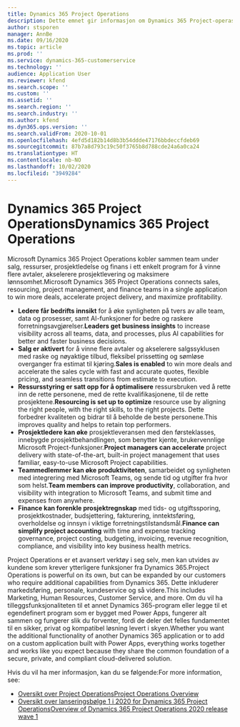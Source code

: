 ```yaml
---
title: Dynamics 365 Project Operations
description: Dette emnet gir informasjon om Dynamics 365 Project-operasjoner.
author: stsporen
manager: AnnBe
ms.date: 09/16/2020
ms.topic: article
ms.prod: ''
ms.service: dynamics-365-customerservice
ms.technology: ''
audience: Application User
ms.reviewer: kfend
ms.search.scope: ''
ms.custom: ''
ms.assetid: ''
ms.search.region: ''
ms.search.industry: ''
ms.author: kfend
ms.dyn365.ops.version: ''
ms.search.validFrom: 2020-10-01
ms.openlocfilehash: 4efd5d182b14d8b3b54ddde47176bbdeccfdeb69
ms.sourcegitcommit: 87b7a8d793c19c50f3765b8d788cde24a6a0ca24
ms.translationtype: HT
ms.contentlocale: nb-NO
ms.lasthandoff: 10/02/2020
ms.locfileid: "3949284"
---
```

# <a name="dynamics-365-project-operations"></a><span data-ttu-id="c9d76-103">Dynamics 365 Project Operations</span><span class="sxs-lookup"><span data-stu-id="c9d76-103">Dynamics 365 Project Operations</span></span>

<span data-ttu-id="c9d76-104">Microsoft Dynamics 365 Project Operations kobler sammen team under salg, ressurser, prosjektledelse og finans i ett enkelt program for å vinne flere avtaler, akselerere prosjektlevering og maksimere lønnsomhet.</span><span class="sxs-lookup"><span data-stu-id="c9d76-104">Microsoft Dynamics 365 Project Operations connects sales, resourcing, project management, and finance teams in a single application to win more deals, accelerate project delivery, and maximize profitability.</span></span>

-   <span data-ttu-id="c9d76-105">**Ledere får bedrifts innsikt** for å øke synligheten på tvers av alle team, data og prosesser, samt AI-funksjoner for bedre og raskere forretningsavgjørelser.</span><span class="sxs-lookup"><span data-stu-id="c9d76-105">**Leaders get business insights** to increase visibility across all teams, data, and processes, plus AI capabilities for better and faster business decisions.</span></span>
-   <span data-ttu-id="c9d76-106">**Salg er aktivert** for å vinne flere avtaler og akselerere salgssyklusen med raske og nøyaktige tilbud, fleksibel prissetting og sømløse overganger fra estimat til kjøring.</span><span class="sxs-lookup"><span data-stu-id="c9d76-106">**Sales is enabled** to win more deals and accelerate the sales cycle with fast and accurate quotes, flexible pricing, and seamless transitions from estimate to execution.</span></span>
-   <span data-ttu-id="c9d76-107">**Ressursstyring er satt opp for å optimalisere** ressursbruken ved å rette inn de rette personene, med de rette kvalifikasjonene, til de rette prosjektene.</span><span class="sxs-lookup"><span data-stu-id="c9d76-107">**Resourcing is set up to optimize** resource use by aligning the right people, with the right skills, to the right projects.</span></span> <span data-ttu-id="c9d76-108">Dette forbedrer kvaliteten og bidrar til å beholde de beste personene.</span><span class="sxs-lookup"><span data-stu-id="c9d76-108">This improves quality and helps to retain top performers.</span></span>
-   <span data-ttu-id="c9d76-109">**Prosjektledere kan øke** prosjektleveransen med den førsteklasses, innebygde prosjektbehandlingen, som benytter kjente, brukervennlige Microsoft Project-funksjoner.</span><span class="sxs-lookup"><span data-stu-id="c9d76-109">**Project managers can accelerate** project delivery with state-of-the-art, built-in project management that uses familiar, easy-to-use Microsoft Project capabilities.</span></span>
-   <span data-ttu-id="c9d76-110">**Teammedlemmer kan øke produktiviteten**, samarbeidet og synligheten med integrering med Microsoft Teams, og sende tid og utgifter fra hvor som helst.</span><span class="sxs-lookup"><span data-stu-id="c9d76-110">**Team members can improve productivity**, collaboration, and visibility with integration to Microsoft Teams, and submit time and expenses from anywhere.</span></span>
-   <span data-ttu-id="c9d76-111">**Finance kan forenkle prosjektregnskap** med tids- og utgiftssporing, prosjektkostnader, budsjettering, fakturering, inntektsføring, overholdelse og innsyn i viktige forretningstilstandsmål.</span><span class="sxs-lookup"><span data-stu-id="c9d76-111">**Finance can simplify project accounting** with time and expense tracking governance, project costing, budgeting, invoicing, revenue recognition, compliance, and visibility into key business health metrics.</span></span>

<span data-ttu-id="c9d76-112">Project Operations er et avansert verktøy i seg selv, men kan utvides av kundene som krever ytterligere funksjoner fra Dynamics 365.</span><span class="sxs-lookup"><span data-stu-id="c9d76-112">Project Operations is powerful on its own, but can be expanded by our customers who require additional capabilities from Dynamics 365.</span></span> <span data-ttu-id="c9d76-113">Dette inkluderer markedsføring, personale, kundeservice og så videre.</span><span class="sxs-lookup"><span data-stu-id="c9d76-113">This includes Marketing, Human Resources, Customer Service, and more.</span></span> <span data-ttu-id="c9d76-114">Om du vil ha tilleggsfunksjonaliteten til et annet Dynamics 365-program eller legge til et egendefinert program som er bygget med Power Apps, fungerer alt sammen og fungerer slik du forventer, fordi de deler det felles fundamentet til en sikker, privat og kompatibel løsning levert i skyen.</span><span class="sxs-lookup"><span data-stu-id="c9d76-114">Whether you want the additional functionality of another Dynamics 365 application or to add on a custom application built with Power Apps, everything works together and works like you expect because they share the common foundation of a secure, private, and compliant cloud-delivered solution.</span></span>

<span data-ttu-id="c9d76-115">Hvis du vil ha mer informasjon, kan du se følgende:</span><span class="sxs-lookup"><span data-stu-id="c9d76-115">For more information, see:</span></span>

- [<span data-ttu-id="c9d76-116">Oversikt over Project Operations</span><span class="sxs-lookup"><span data-stu-id="c9d76-116">Project Operations Overview</span></span>](https://dynamics.microsoft.com/en-us/project-operations/overview/)
- [<span data-ttu-id="c9d76-117">Oversikt over lanseringsbølge 1 i 2020 for Dynamics 365 Project Operations</span><span class="sxs-lookup"><span data-stu-id="c9d76-117">Overview of Dynamics 365 Project Operations 2020 release wave 1</span></span>](https://docs.microsoft.com/dynamics365-release-plan/2020wave1/dynamics365-project-operations/)

